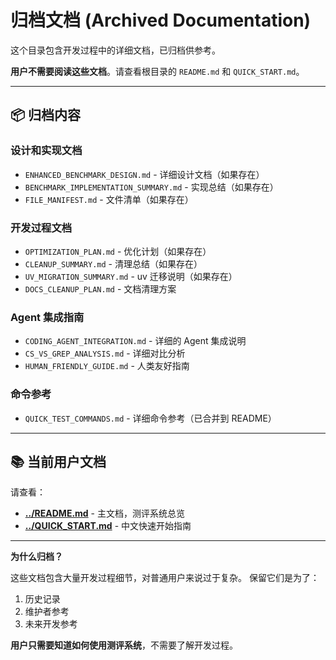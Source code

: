 # 归档文档 (Archived Documentation)

这个目录包含开发过程中的详细文档，已归档供参考。

**用户不需要阅读这些文档**。请查看根目录的 `README.md` 和 `QUICK_START.md`。

---

## 📦 归档内容

### 设计和实现文档
- `ENHANCED_BENCHMARK_DESIGN.md` - 详细设计文档（如果存在）
- `BENCHMARK_IMPLEMENTATION_SUMMARY.md` - 实现总结（如果存在）
- `FILE_MANIFEST.md` - 文件清单（如果存在）

### 开发过程文档
- `OPTIMIZATION_PLAN.md` - 优化计划（如果存在）
- `CLEANUP_SUMMARY.md` - 清理总结（如果存在）
- `UV_MIGRATION_SUMMARY.md` - uv 迁移说明（如果存在）
- `DOCS_CLEANUP_PLAN.md` - 文档清理方案

### Agent 集成指南
- `CODING_AGENT_INTEGRATION.md` - 详细的 Agent 集成说明
- `CS_VS_GREP_ANALYSIS.md` - 详细对比分析
- `HUMAN_FRIENDLY_GUIDE.md` - 人类友好指南

### 命令参考
- `QUICK_TEST_COMMANDS.md` - 详细命令参考（已合并到 README）

---

## 📚 当前用户文档

请查看：
- **[../README.md](../README.md)** - 主文档，测评系统总览
- **[../QUICK_START.md](../QUICK_START.md)** - 中文快速开始指南

---

**为什么归档？**

这些文档包含大量开发过程细节，对普通用户来说过于复杂。
保留它们是为了：
1. 历史记录
2. 维护者参考
3. 未来开发参考

**用户只需要知道如何使用测评系统**，不需要了解开发过程。
